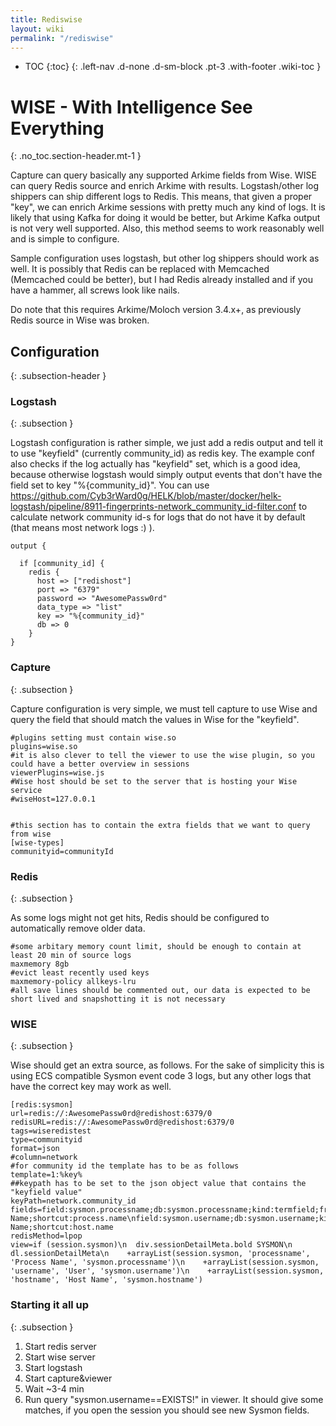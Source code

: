 ```yaml
---
title: Rediswise
layout: wiki
permalink: "/rediswise"
---
```


- TOC
{:toc}
{: .left-nav .d-none .d-sm-block .pt-3 .with-footer .wiki-toc }

<div class="collapse-btn d-none d-sm-block"
  onclick="toggleToc()">
  <span class="fa fa-angle-double-left">
  </span>
</div>

<div class="full-height-container with-footer pt-3 pr-2 pl-2 pb-3" markdown="1">

# WISE - With Intelligence See Everything
{: .no_toc.section-header.mt-1 }

Capture can query basically any supported Arkime fields from Wise. WISE can query Redis source and enrich Arkime with results. Logstash/other log shippers can ship different logs to Redis. This means, that given a proper "key", we can enrich Arkime sessions with pretty much any kind of logs. It is likely that using Kafka for doing it would be better, but Arkime Kafka output is not very well supported. Also, this method seems to work reasonably well and is simple to configure.

Sample configuration uses logstash, but other log shippers should work as well. It is possibly that Redis can be replaced with Memcached (Memcached could be better), but I had Redis already installed and if you have a hammer, all screws look like nails.

Do note that this requires Arkime/Moloch version 3.4.x+, as previously Redis source in Wise was broken.

## Configuration
{: .subsection-header }

### Logstash
{: .subsection }

Logstash configuration is rather simple, we just add a redis output and tell it to use "keyfield" (currently community_id) as redis key. The example conf also checks if the log actually has "keyfield" set, which is a good idea, because otherwise logstash would simply output events that don't have the field set to key "%{community_id}". You can use https://github.com/Cyb3rWard0g/HELK/blob/master/docker/helk-logstash/pipeline/8911-fingerprints-network_community_id-filter.conf to calculate network community id-s for logs that do not have it by default (that means most network logs :) ).

```
output {

  if [community_id] {
    redis {
      host => ["redishost"]
      port => "6379"
      password => "AwesomePassw0rd"
      data_type => "list"
      key => "%{community_id}"
      db => 0
    }
}

```

### Capture
{: .subsection }

Capture configuration is very simple, we must tell capture to use Wise and query the field that should match the values in Wise for the "keyfield".

```
#plugins setting must contain wise.so
plugins=wise.so
#it is also clever to tell the viewer to use the wise plugin, so you could have a better overview in sessions
viewerPlugins=wise.js
#Wise host should be set to the server that is hosting your Wise service
#wiseHost=127.0.0.1


#this section has to contain the extra fields that we want to query from wise
[wise-types]
communityid=communityId
```

### Redis
{: .subsection }

As some logs might not get hits, Redis should be configured to automatically remove older data.

```
#some arbitary memory count limit, should be enough to contain at least 20 min of source logs
maxmemory 8gb
#evict least recently used keys
maxmemory-policy allkeys-lru
#all save lines should be commented out, our data is expected to be short lived and snapshotting it is not necessary
```

### WISE
{: .subsection }

Wise should get an extra source, as follows. For the sake of simplicity this is using ECS compatible Sysmon event code 3 logs, but any other logs that have the correct key may work as well.

```
[redis:sysmon]
url=redis://:AwesomePassw0rd@redishost:6379/0
redisURL=redis://:AwesomePassw0rd@redishost:6379/0
tags=wiseredistest
type=communityid
format=json
#column=network
#for community id the template has to be as follows
template=1:%key%
##keypath has to be set to the json object value that contains the "keyfield value"
keyPath=network.community_id
fields=field:sysmon.processname;db:sysmon.processname;kind:termfield;friendly:Process Name;shortcut:process.name\nfield:sysmon.username;db:sysmon.username;kind:termfield;friendly:User;shortcut:user.name\nfield:sysmon.hostname;db:sysmon.hostname;kind:termfield;friendly:Host Name;shortcut:host.name
redisMethod=lpop
view=if (session.sysmon)\n  div.sessionDetailMeta.bold SYSMON\n  dl.sessionDetailMeta\n    +arrayList(session.sysmon, 'processname', 'Process Name', 'sysmon.processname')\n    +arrayList(session.sysmon, 'username', 'User', 'sysmon.username')\n    +arrayList(session.sysmon, 'hostname', 'Host Name', 'sysmon.hostname')
```

### Starting it all up
{: .subsection }

1. Start redis server
2. Start wise server
3. Start logstash
4. Start capture&viewer
5. Wait ~3-4 min
6. Run query "sysmon.username==EXISTS!" in viewer. It should give some matches, if you open the session you should see new Sysmon fields.
